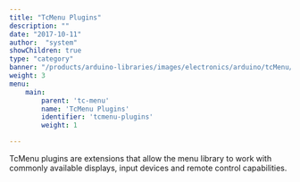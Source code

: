 ```yaml
---
title: "TcMenu Plugins"
description: ""
date: "2017-10-11"
author:  "system"
showChildren: true
type: "category"
banner: "/products/arduino-libraries/images/electronics/arduino/tcMenu/liquidcrystalio-display.jpg"
weight: 3
menu:
    main:
        parent: 'tc-menu'
        name: 'TcMenu Plugins'
        identifier: 'tcmenu-plugins'
        weight: 1

---
```


TcMenu plugins are extensions that allow the menu library to work with commonly available displays, input devices and remote control capabilities.
